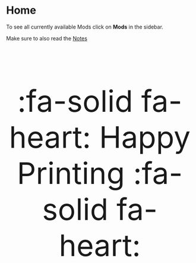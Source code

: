 # Home

To see all currently available Mods click on **Mods** in the sidebar.

Make sure to also read the [Notes](notes.md)

<br>
<p style="font-size: 5rem; text-align: center;">:fa-solid fa-heart: Happy Printing :fa-solid fa-heart:</p>